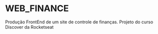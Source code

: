 # WEB_FINANCE
Produção FrontEnd de um site de controle de finanças. Projeto do curso Discover da Rocketseat
